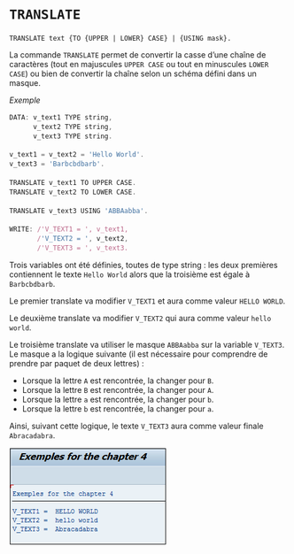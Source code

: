 # **`TRANSLATE`**

```JS
TRANSLATE text {TO {UPPER | LOWER} CASE} | {USING mask}.
```

La commande `TRANSLATE` permet de convertir la casse d’une chaîne de caractères (tout en majuscules `UPPER CASE` ou tout en minuscules `LOWER CASE`) ou bien de convertir la chaîne selon un schéma défini dans un masque.

_Exemple_

```js
DATA: v_text1 TYPE string,
      v_text2 TYPE string,
      v_text3 TYPE string.

v_text1 = v_text2 = 'Hello World'.
v_text3 = 'Barbcbdbarb'.

TRANSLATE v_text1 TO UPPER CASE.
TRANSLATE v_text2 TO LOWER CASE.

TRANSLATE v_text3 USING 'ABBAabba'.

WRITE: /'V_TEXT1 = ', v_text1,
       /'V_TEXT2 = ', v_text2,
       /'V_TEXT3 = ', v_text3.
```

Trois variables ont été définies, toutes de type string : les deux premières contiennent le texte `Hello World` alors que la troisième est égale à `Barbcbdbarb`.

Le premier translate va modifier `V_TEXT1` et aura comme valeur `HELLO WORLD`.

Le deuxième translate va modifier `V_TEXT2` qui aura comme valeur `hello world`.

Le troisième translate va utiliser le masque `ABBAabba` sur la variable `V_TEXT3`. Le masque a la logique suivante (il est nécessaire pour comprendre de prendre par paquet de deux lettres) :

- Lorsque la lettre `A` est rencontrée, la changer pour `B`.
- Lorsque la lettre `B` est rencontrée, la changer pour `A`.
- Lorsque la lettre `a` est rencontrée, la changer pour `b`.
- Lorsque la lettre `b` est rencontrée, la changer pour `a`.

Ainsi, suivant cette logique, le texte `V_TEXT3` aura comme valeur finale `Abracadabra`.

![](../99%20-%20Ressources/01_Variables%20-%2009%20-%2001.png)
